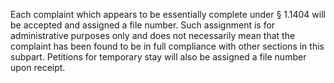 Each complaint which appears to be essentially complete under § 1.1404 will be accepted and assigned a file number. Such assignment is for administrative purposes only and does not necessarily mean that the complaint has been found to be in full compliance with other sections in this subpart. Petitions for temporary stay will also be assigned a file number upon receipt.

